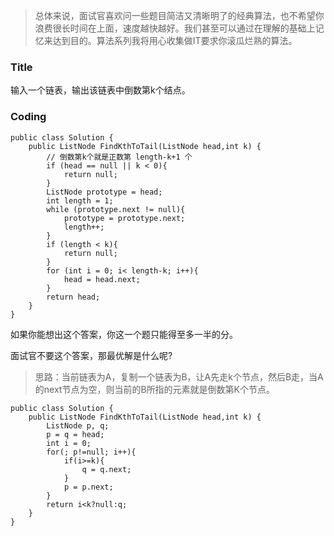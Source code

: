 >总体来说，面试官喜欢问一些题目简洁又清晰明了的经典算法，也不希望你浪费很长时间在上面，速度越快越好。我们甚至可以通过在理解的基础上记忆来达到目的。算法系列我将用心收集做IT要求你滚瓜烂熟的算法。


### Title

输入一个链表，输出该链表中倒数第k个结点。


### Coding

```
public class Solution {
    public ListNode FindKthToTail(ListNode head,int k) {
        // 倒数第k个就是正数第 length-k+1 个
        if (head == null || k < 0){
            return null;
        }
        ListNode prototype = head;
        int length = 1;
        while (prototype.next != null){
            prototype = prototype.next;
            length++;
        }
        if (length < k){
            return null;
        }
        for (int i = 0; i< length-k; i++){
            head = head.next;
        }
        return head;
    }
}
```
如果你能想出这个答案，你这一个题只能得至多一半的分。


面试官不要这个答案，那最优解是什么呢?
>思路：当前链表为A，复制一个链表为B，让A先走k个节点，然后B走，当A的next节点为空，则当前的B所指的元素就是倒数第K个节点。

```
public class Solution {
    public ListNode FindKthToTail(ListNode head,int k) {
        ListNode p, q;
        p = q = head;
        int i = 0;
        for(; p!=null; i++){
            if(i>=k){
                q = q.next;
            }
            p = p.next;
        }
        return i<k?null:q;
    }
}
```